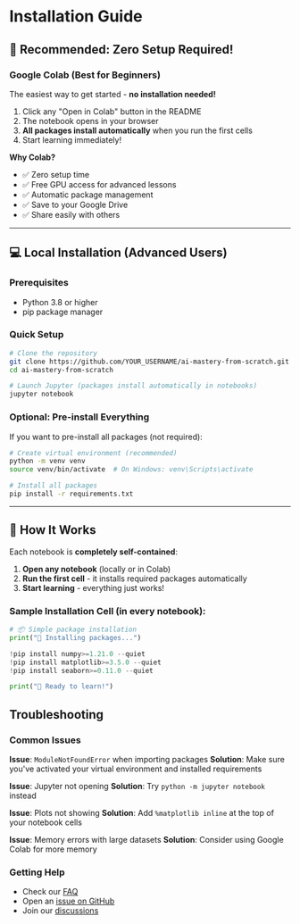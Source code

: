 # Installation Guide

## 🌟 **Recommended: Zero Setup Required!**

### Google Colab (Best for Beginners)
The easiest way to get started - **no installation needed!**

1. Click any "Open in Colab" button in the README
2. The notebook opens in your browser
3. **All packages install automatically** when you run the first cells
4. Start learning immediately!

**Why Colab?**
- ✅ Zero setup time
- ✅ Free GPU access for advanced lessons  
- ✅ Automatic package management
- ✅ Save to your Google Drive
- ✅ Share easily with others

---

## 💻 **Local Installation (Advanced Users)**

### Prerequisites
- Python 3.8 or higher
- pip package manager

### Quick Setup
```bash
# Clone the repository
git clone https://github.com/YOUR_USERNAME/ai-mastery-from-scratch.git
cd ai-mastery-from-scratch

# Launch Jupyter (packages install automatically in notebooks)
jupyter notebook
```

### Optional: Pre-install Everything
If you want to pre-install all packages (not required):
```bash
# Create virtual environment (recommended)
python -m venv venv
source venv/bin/activate  # On Windows: venv\Scripts\activate

# Install all packages
pip install -r requirements.txt
```

---

## 🚀 **How It Works**

Each notebook is **completely self-contained**:

1. **Open any notebook** (locally or in Colab)
2. **Run the first cell** - it installs required packages automatically
3. **Start learning** - everything just works!

### Sample Installation Cell (in every notebook):
```python
# 📦 Simple package installation
print("🚀 Installing packages...")

!pip install numpy>=1.21.0 --quiet
!pip install matplotlib>=3.5.0 --quiet
!pip install seaborn>=0.11.0 --quiet

print("🎉 Ready to learn!")
```

## Troubleshooting

### Common Issues

**Issue**: `ModuleNotFoundError` when importing packages
**Solution**: Make sure you've activated your virtual environment and installed requirements

**Issue**: Jupyter not opening
**Solution**: Try `python -m jupyter notebook` instead

**Issue**: Plots not showing
**Solution**: Add `%matplotlib inline` at the top of your notebook cells

**Issue**: Memory errors with large datasets
**Solution**: Consider using Google Colab for more memory

### Getting Help
- Check our [FAQ](faq.md)
- Open an [issue on GitHub](https://github.com/YOUR_USERNAME/ai-mastery-from-scratch/issues)
- Join our [discussions](https://github.com/YOUR_USERNAME/ai-mastery-from-scratch/discussions)
